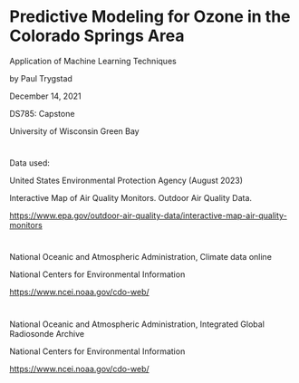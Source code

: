 # Predictive Modeling for Ozone in the Colorado Springs Area

Application of Machine Learning Techniques

by Paul Trygstad

December 14, 2021

DS785: Capstone

University of Wisconsin Green Bay
#
Data used: 

United States Environmental Protection Agency (August 2023) 

Interactive Map of Air Quality Monitors. Outdoor Air Quality Data. 

https://www.epa.gov/outdoor-air-quality-data/interactive-map-air-quality-monitors
#
National Oceanic and Atmospheric Administration,
Climate data online

National Centers for Environmental Information

https://www.ncei.noaa.gov/cdo-web/
#
National Oceanic and Atmospheric Administration,
Integrated Global Radiosonde Archive

National Centers for Environmental Information

https://www.ncei.noaa.gov/cdo-web/
